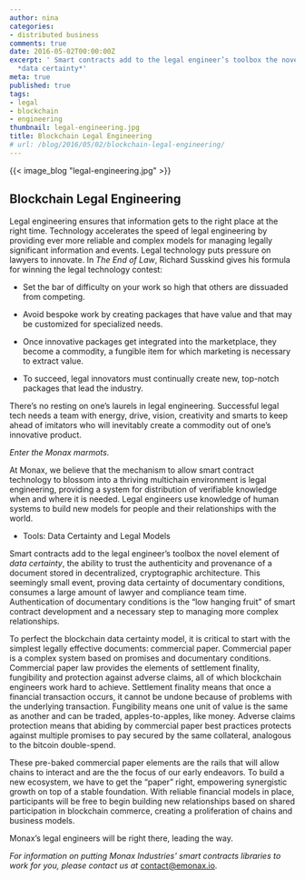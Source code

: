 ```yaml
---
author: nina
categories:
- distributed business
comments: true
date: 2016-05-02T00:00:00Z
excerpt: ' Smart contracts add to the legal engineer’s toolbox the novel element of
  *data certainty*'
meta: true
published: true
tags:
- legal
- blockchain
- engineering
thumbnail: legal-engineering.jpg
title: Blockchain Legal Engineering
# url: /blog/2016/05/02/blockchain-legal-engineering/
---
```


{{< image_blog "legal-engineering.jpg" >}}

## Blockchain Legal Engineering

Legal engineering ensures that information gets to the right place at the right time. Technology accelerates the speed of legal engineering by providing ever more reliable and complex models for managing legally significant information and events. Legal technology puts pressure on lawyers to innovate. In *The End of Law*, Richard Susskind gives his formula for winning the legal technology contest:

  * Set the bar of difficulty on your work so high that others are dissuaded from competing.

  * Avoid bespoke work by creating packages that have value and that may be customized for specialized needs.

  * Once innovative packages get integrated into the marketplace, they become a commodity, a fungible item for which marketing is necessary to extract value.

  * To succeed, legal innovators must continually create new, top-notch packages that lead the industry.

There’s no resting on one’s laurels in legal engineering. Successful legal tech  needs a team with energy, drive, vision, creativity and smarts to keep ahead of imitators who will inevitably create a commodity out of one’s innovative product.

  *Enter the Monax marmots.*

At Monax, we believe that the mechanism to allow smart contract technology to blossom into a thriving multichain environment is legal engineering, providing a system for distribution of verifiable knowledge when and where it is needed. Legal engineers use knowledge of human systems to build new models for people and their relationships with the world.

* Tools: Data Certainty and Legal Models

Smart contracts add to the legal engineer’s toolbox the novel element of *data certainty*, the ability to trust the authenticity and provenance of a document stored in decentralized, cryptographic architecture. This seemingly small event, proving data certainty of documentary conditions, consumes a large amount of lawyer and compliance team time. Authentication of documentary conditions is the “low hanging fruit” of smart contract development and a necessary step to managing more complex relationships.

To perfect the blockchain data certainty model, it is critical to start with the simplest legally effective documents: commercial paper. Commercial paper is a complex system based on promises and documentary conditions. Commercial paper law provides the elements of settlement finality, fungibility and protection against adverse claims, all of which blockchain engineers work hard to achieve. Settlement finality means that once a financial transaction occurs, it cannot be undone because of problems with the underlying transaction. Fungibility means one unit of value is the same as another and can be traded, apples-to-apples, like money. Adverse claims protection means that abiding by commercial paper best practices protects against multiple promises to pay secured by the same collateral, analogous to the bitcoin double-spend.

These pre-baked commercial paper elements are the rails that will allow chains to interact and are the the focus of our early endeavors. To build a new ecosystem, we have to get the “paper” right, empowering synergistic growth on top of a stable foundation. With reliable financial models in place, participants will be free to begin building new relationships based on shared participation in blockchain commerce, creating a proliferation of chains and business models.

Monax’s legal engineers will be right there, leading the way.

*For information on putting Monax Industries' smart contracts libraries to work for you, please contact us at* [contact@emonax.io](mailto:contact@monax.io).
